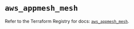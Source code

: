 # `aws_appmesh_mesh`

Refer to the Terraform Registry for docs: [`aws_appmesh_mesh`](https://registry.terraform.io/providers/hashicorp/aws/5.39.1/docs/resources/appmesh_mesh).
